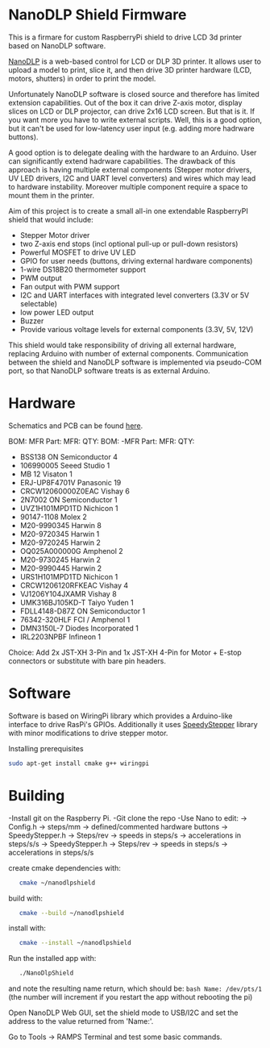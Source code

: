 # NanoDLP Shield Firmware

This is a firmare for custom RaspberryPi shield to drive LCD 3d printer based on NanoDLP software.

[NanoDLP](https://www.nanodlp.com/) is a web-based control for LCD or DLP 3D printer. It allows user to upload
a model to print, slice it, and then drive 3D printer hardware (LCD, motors, shutters) in order to print the model.

Unfortunately NanoDLP software is closed source and therefore has limited extension capabilities. Out of the box
it can drive Z-axis motor, display slices on LCD or DLP projector, can drive 2x16 LCD screen. But that is it. If
you want more you have to write external scripts. Well, this is a good option, but it can't be used for low-latency
user input (e.g. adding more hadrware buttons).

A good option is to delegate dealing with the hardware to an Arduino. User can significantly extend hadrware capabilities.
The drawback of this approach is having multiple external components (Stepper motor drivers, UV LED drivers, I2C and UART
level converters) and wires which may lead to hardware instability. Moreover multiple component require a space to mount
them in the printer.

Aim of this project is to create a small all-in one extendable RaspberryPI shield that would include:
- Stepper Motor driver
- two Z-axis end stops (incl optional pull-up or pull-down resistors)
- Powerful MOSFET to drive UV LED
- GPIO for user needs (buttons, driving external hardware components)
- 1-wire DS18B20 thermometer support
- PWM output
- Fan output with PWM support
- I2C and UART interfaces with integrated level converters (3.3V or 5V selectable)
- low power LED output
- Buzzer
- Provide various voltage levels for external components (3.3V, 5V, 12V)

This shield would take responsibility of driving all external hardware, replacing Arduino with number of external components.
Communication between the shield and NanoDLP software is implemented via pseudo-COM port, so that NanoDLP software treats is
as external Arduino.

# Hardware

Schematics and PCB can be found [here](https://easyeda.com/editor#id=1c84f9033af4487bb82d24a9e845125c|2ef221c521474696ba044a7bebf7602c).

BOM:
MFR Part:            MFR:               QTY:
BOM:
-MFR Part:            MFR:               QTY:
- BSS138	            ON Semiconductor	  4
- 106990005	          Seeed Studio	      1
- MB 12	              Visaton	            1
- ERJ-UP8F4701V	      Panasonic	          19
- CRCW12060000Z0EAC  	Vishay	            6
- 2N7002	            ON Semiconductor	  1
- UVZ1H101MPD1TD	    Nichicon	          1
- 90147-1108	        Molex	              2
- M20-9990345	        Harwin	            8
- M20-9720345	        Harwin	            1
- M20-9720245	        Harwin	            2
- OQ025A000000G	      Amphenol	          2
- M20-9730245	        Harwin	            2
- M20-9990445	        Harwin	            2
- URS1H101MPD1TD	    Nichicon	          1
- CRCW1206120RFKEAC	  Vishay	            4
- VJ1206Y104JXAMR	    Vishay	            8
- UMK316BJ105KD-T	    Taiyo Yuden	        1
- FDLL4148-D87Z	      ON Semiconductor	  1
- 76342-320HLF	      FCI / Amphenol	    1
- DMN3150L-7	        Diodes Incorporated	1
- IRL2203NPBF	        Infineon	          1

Choice: Add 2x JST-XH 3-Pin and 1x JST-XH 4-Pin for Motor + E-stop connectors or substitute with bare pin headers.

# Software

Software is based on WiringPi library which provides a Arduino-like interface to drive RasPi's GPIOs. Additionally it uses
[SpeedyStepper](https://github.com/Stan-Reifel/SpeedyStepper) library with minor modifications to drive stepper motor.

Installing prerequisites
```bash
sudo apt-get install cmake g++ wiringpi
```

# Building
-Install git on the Raspberry Pi.
-Git clone the repo
-Use Nano to edit:
    -> Config.h
        -> steps/mm
        -> defined/commented hardware buttons
    -> SpeedyStepper.h
        -> Steps/rev
        -> speeds in steps/s
        -> accelerations in steps/s/s
    -> SpeedyStepper.h
        -> Steps/rev
        -> speeds in steps/s
        -> accelerations in steps/s/s

 create cmake dependencies with:
 ```bash
    cmake ~/nanodlpshield
 ```   
 build with:
 ```bash
    cmake --build ~/nanodlpshield
 ```  
 install with:
 ```bash
    cmake --install ~/nanodlpshield
 ```    
 Run the installed app with:
 ```bash
    ./NanoDlpShield
 ```
 and note the resulting name return, which should be:
     ```bash
     Name: /dev/pts/1
     ```
    (the number will increment if you restart the app without rebooting the pi)

 Open NanoDLP Web GUI, set the shield mode to USB/I2C and set the address to the value returned from 'Name:'.

 Go to Tools -> RAMPS Terminal and test some basic commands.
